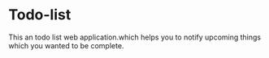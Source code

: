 # Todo-list
This an todo list web application.which helps you to notify upcoming things which you wanted to be complete.
